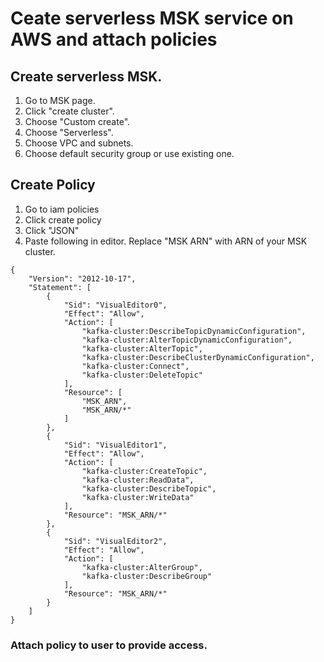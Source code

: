 # Ceate serverless MSK service on AWS and attach policies

## Create  serverless MSK.

1. Go to MSK page.
2. Click "create cluster".
3. Choose "Custom create".
4. Choose "Serverless".
5. Choose VPC and subnets.
6. Choose default security group or use existing one.

## Create Policy

1. Go to iam policies
2. Click create policy
3. Click "JSON"
4. Paste following in editor.  Replace "MSK ARN" with  ARN of your MSK cluster.

```
{
    "Version": "2012-10-17",
    "Statement": [
        {
            "Sid": "VisualEditor0",
            "Effect": "Allow",
            "Action": [
                "kafka-cluster:DescribeTopicDynamicConfiguration",
                "kafka-cluster:AlterTopicDynamicConfiguration",
                "kafka-cluster:AlterTopic",
                "kafka-cluster:DescribeClusterDynamicConfiguration",
                "kafka-cluster:Connect",
                "kafka-cluster:DeleteTopic"
            ],
            "Resource": [
                "MSK_ARN",
                "MSK_ARN/*"
            ]
        },
        {
            "Sid": "VisualEditor1",
            "Effect": "Allow",
            "Action": [
                "kafka-cluster:CreateTopic",
                "kafka-cluster:ReadData",
                "kafka-cluster:DescribeTopic",
                "kafka-cluster:WriteData"
            ],
            "Resource": "MSK_ARN/*"
        },
        {
            "Sid": "VisualEditor2",
            "Effect": "Allow",
            "Action": [
                "kafka-cluster:AlterGroup",
                "kafka-cluster:DescribeGroup"
            ],
            "Resource": "MSK_ARN/*"
        }
    ]
}
```

### Attach policy to user to provide access.
